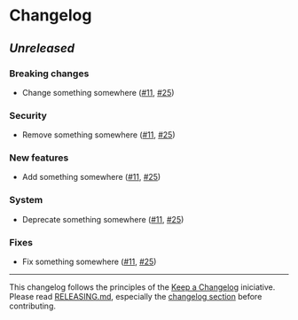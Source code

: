 # Changelog

## *Unreleased*

### Breaking changes

* Change something somewhere ([#11](https://github.com/cloudaper/react/issues/11), [#25](https://github.com/cloudaper/react/pull/25))

### Security

* Remove something somewhere ([#11](https://github.com/cloudaper/react/issues/11), [#25](https://github.com/cloudaper/react/pull/25))

### New features

* Add something somewhere ([#11](https://github.com/cloudaper/react/issues/11), [#25](https://github.com/cloudaper/react/pull/25))

### System

* Deprecate something somewhere ([#11](https://github.com/cloudaper/react/issues/11), [#25](https://github.com/cloudaper/react/pull/25))

### Fixes

* Fix something somewhere ([#11](https://github.com/cloudaper/react/issues/11), [#25](https://github.com/cloudaper/react/pull/25))

---

This changelog follows the principles of the [Keep a Changelog](https://keepachangelog.com) iniciative. Please read [RELEASING.md](docs/RELEASING.md), especially the [changelog section](docs/RELEASING.md#changelog) before contributing.
